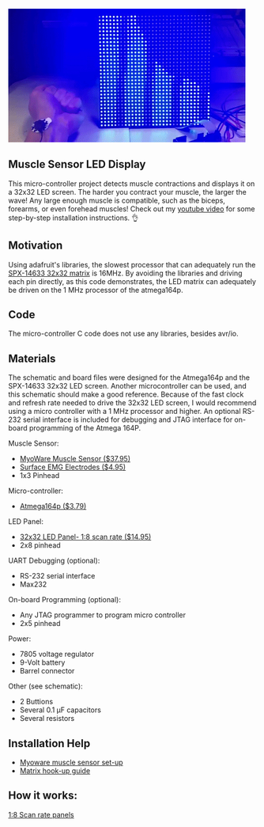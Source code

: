 ![](Muscle_giphy.gif)

## Muscle Sensor LED Display
This micro-controller project detects muscle contractions and displays it on a 32x32 LED screen. The harder you contract your muscle, the larger the wave! Any large enough muscle is compatible, such as the biceps, forearms, or even forehead muscles!
Check out my [youtube video](https://youtu.be/R8VW5WCSrXk) for some step-by-step installation instructions. 👌

## Motivation
Using adafruit's libraries, the slowest processor that can adequately run the [SPX-14633 32x32 matrix](https://sparkfun.com/products/14633) is 16MHz. By avoiding the libraries and driving each pin directly, as this code demonstrates, the LED matrix can adequately be driven on the 1 MHz processor of the atmega164p. 

## Code
The micro-controller C code does not use any libraries, besides avr/io.
 
## Materials
The schematic and board files were designed for the Atmega164p and the SPX-14633 32x32 LED screen. Another microcontroller can be used, and this schematic should make a good reference. Because of the fast clock and refresh rate needed to drive the 32x32 LED screen, I would  recommend using a micro controller with a 1 MHz processor and higher. An optional RS-232 serial interface is included for debugging and JTAG interface for on-board programming of the Atmega 164P.

Muscle Sensor:
* [MyoWare Muscle Sensor  ($37.95)](https://www.adafruit.com/product/2699)
* [Surface EMG Electrodes ($4.95)](https://adafruit.com/product/2773)
* 1x3 Pinhead

Micro-controller:
* [Atmega164p ($3.79)](https://microchip.com/wwwproducts/en/ATmega164P)

LED Panel:
* [32x32 LED Panel- 1:8 scan rate ($14.95)](https://sparkfun.com/products/14633)
* 2x8 pinhead

UART Debugging (optional):
* RS-232 serial interface
* Max232            

On-board Programming (optional):
* Any JTAG programmer to program micro controller
* 2x5 pinhead

Power:
* 7805 voltage regulator
* 9-Volt battery
* Barrel connector

Other (see schematic):
* 2 Buttions
* Several 0.1 μF capacitors
* Several resistors

## Installation Help
* [Myoware muscle sensor set-up](https://learn.adafruit.com/getting-started-with-myoware-muscle-sensor)
* [Matrix hook-up guide](https://learn.sparkfun.com/tutorials/rgb-panel-hookup-guide)

## How it works:

[1:8 Scan rate panels](https://www.sparkfun.com/sparkx/blog/2650)
